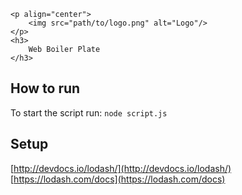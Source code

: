 ```
<p align="center">
    <img src="path/to/logo.png" alt="Logo"/>
</p>
<h3>
    Web Boiler Plate
</h3>
```
How to run
---
 
 To start the script run: 
 `node script.js`
 
Setup
---


[http://devdocs.io/lodash/](http://devdocs.io/lodash/)
[https://lodash.com/docs](https://lodash.com/docs)